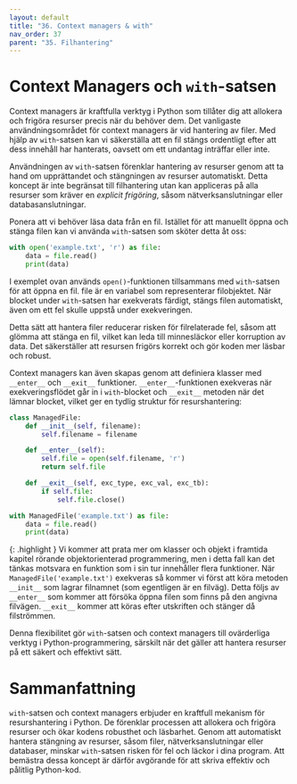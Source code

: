 ```yaml
---
layout: default
title: "36. Context managers & with"
nav_order: 37
parent: "35. Filhantering"
---
```


# Context Managers och `with`-satsen
Context managers är kraftfulla verktyg i Python som tillåter dig att allokera och frigöra resurser precis när du behöver dem. Det vanligaste användningsområdet för context managers är vid hantering av filer. Med hjälp av `with`-satsen kan vi säkerställa att en fil stängs ordentligt efter att dess innehåll har hanterats, oavsett om ett undantag inträffar eller inte.

Användningen av `with`-satsen förenklar hantering av resurser genom att ta hand om upprättandet och stängningen av resurser automatiskt. Detta koncept är inte begränsat till filhantering utan kan appliceras på alla resurser som kräver en _explicit frigöring_, såsom nätverksanslutningar eller databasanslutningar.

Ponera att vi behöver läsa data från en fil. Istället för att manuellt öppna och stänga filen kan vi använda `with`-satsen som sköter detta åt oss:
```python
with open('example.txt', 'r') as file:
    data = file.read()
    print(data)
```

I exemplet ovan används `open()`-funktionen tillsammans med `with`-satsen för att öppna en fil. file är en variabel som representerar filobjektet. När blocket under `with`-satsen har exekverats färdigt, stängs filen automatiskt, även om ett fel skulle uppstå under exekveringen.

Detta sätt att hantera filer reducerar risken för filrelaterade fel, såsom att glömma att stänga en fil, vilket kan leda till minnesläckor eller korruption av data. Det säkerställer att resursen frigörs korrekt och gör koden mer läsbar och robust.

Context managers kan även skapas genom att definiera klasser med `__enter__` och `__exit__` funktioner. `__enter__`-funktionen exekveras när exekveringsflödet går in i `with`-blocket och `__exit__` metoden när det lämnar blocket, vilket ger en tydlig struktur för resurshantering:
```python
class ManagedFile:
    def __init__(self, filename):
        self.filename = filename

    def __enter__(self):
        self.file = open(self.filename, 'r')
        return self.file

    def __exit__(self, exc_type, exc_val, exc_tb):
        if self.file:
            self.file.close()

with ManagedFile('example.txt') as file:
    data = file.read()
    print(data)
```

{: .highlight }
Vi kommer att prata mer om klasser och objekt i framtida kapitel rörande objektorienterad programmering, men i detta fall kan det tänkas motsvara en funktion som i sin tur innehåller flera funktioner. När `ManagedFile('example.txt')` exekveras så kommer vi först att köra metoden `__init__` som lagrar filnamnet (som egentligen är en filväg). Detta följs av `__enter__` som kommer att försöka öppna filen som finns på den angivna filvägen. `__exit__` kommer att köras efter utskriften och stänger då filströmmen.

Denna flexibilitet gör `with`-satsen och context managers till ovärderliga verktyg i Python-programmering, särskilt när det gäller att hantera resurser på ett säkert och effektivt sätt.

# Sammanfattning
`with`-satsen och context managers erbjuder en kraftfull mekanism för resurshantering i Python. De förenklar processen att allokera och frigöra resurser och ökar kodens robusthet och läsbarhet. Genom att automatiskt hantera stängning av resurser, såsom filer, nätverksanslutningar eller databaser, minskar `with`-satsen risken för fel och läckor i dina program. Att bemästra dessa koncept är därför avgörande för att skriva effektiv och pålitlig Python-kod.